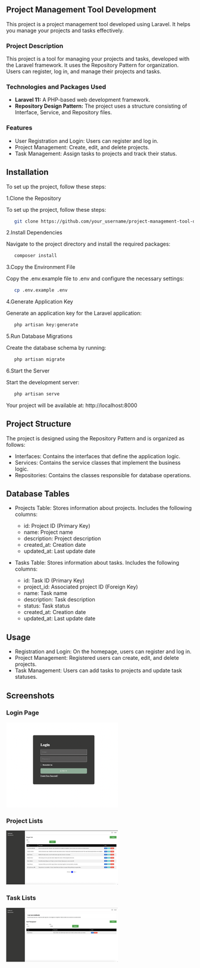 ## Project Management Tool Development

This project is a project management tool developed using Laravel. It helps you manage your projects and tasks effectively.

### Project Description

This project is a tool for managing your projects and tasks, developed with the Laravel framework. It uses the Repository Pattern for organization. Users can register, log in, and manage their projects and tasks.

### Technologies and Packages Used
- **Laravel 11:** A PHP-based web development framework.
- **Repository Design Pattern:** The project uses a structure consisting of Interface, Service, and Repository files.

### Features

- User Registration and Login: Users can register and log in.
- Project Management: Create, edit, and delete projects.
- Task Management: Assign tasks to projects and track their status.

## Installation

To set up the project, follow these steps:

1.Clone the Repository

To set up the project, follow these steps:

```bash
   git clone https://github.com/your_username/project-management-tool-development.git 
   ```

2.Install Dependencies

Navigate to the project directory and install the required packages:

```bash
   composer install
   ```

3.Copy the Environment File

Copy the .env.example file to .env and configure the necessary settings:

```bash
   cp .env.example .env
   ```

4.Generate Application Key

Generate an application key for the Laravel application:

```bash
   php artisan key:generate
   ```

5.Run Database Migrations

Create the database schema by running:

```bash
   php artisan migrate
   ```

6.Start the Server

Start the development server:

```bash
   php artisan serve
   ```

Your project will be available at: http://localhost:8000

## Project Structure

The project is designed using the Repository Pattern and is organized as follows:

- Interfaces: Contains the interfaces that define the application logic.
- Services: Contains the service classes that implement the business logic.
- Repositories: Contains the classes responsible for database operations.

## Database Tables

- Projects Table: Stores information about projects. Includes the following columns:
  - id: Project ID (Primary Key)
  - name: Project name
  - description: Project description
  - created_at: Creation date
  - updated_at: Last update date
  

- Tasks Table: Stores information about tasks. Includes the following columns:
  - id: Task ID (Primary Key)
  - project_id: Associated project ID (Foreign Key)
  - name: Task name
  - description: Task description
  - status: Task status
  - created_at: Creation date
  - updated_at: Last update date

## Usage

- Registration and Login: On the homepage, users can register and log in.
- Project Management: Registered users can create, edit, and delete projects.
- Task Management: Users can add tasks to projects and update task statuses.


## Screenshots

<p>

<h3> Login Page </h3>

<img src="public/img/login.png" width="300">

<h3> Project Lists </h3>

<img src="public/img/projects.png" width="300">

<h3> Task Lists </h3>

<img src="public/img/tasks.png" width="300">

</p>
